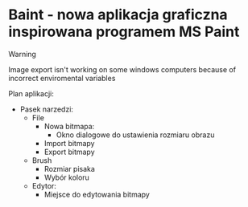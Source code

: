 # Baint - nowa aplikacja graficzna inspirowana programem MS Paint


> [!WARNING]
> Image export isn't working on some windows computers because of incorrect enviromental variables


Plan aplikacji:
* Pasek narzedzi:
	* File
	     * Nowa bitmapa:
	      	 * Okno dialogowe do ustawienia rozmiaru obrazu
      	* Import bitmapy
      	* Export bitmapy
  	* Brush
      	* Rozmiar pisaka
      	* Wybór koloru
  * Edytor:
      * Miejsce do edytowania bitmapy

